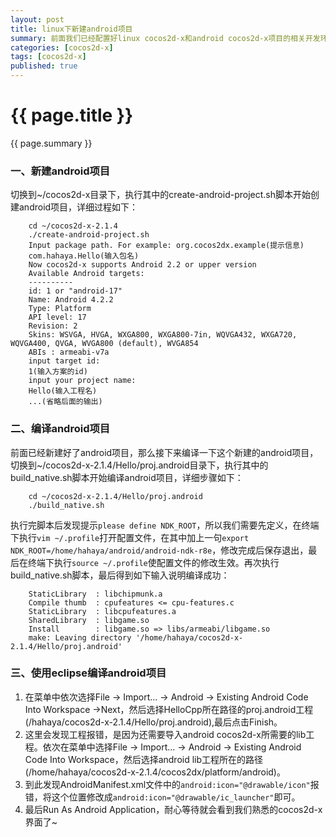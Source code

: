 ```yaml
---
layout: post
title: linux下新建android项目
summary: 前面我们已经配置好linux cocos2d-x和android cocos2d-x项目的相关开发环境，那么我们如何在android cocos2d-x下新建一个我们自己的android项目呢(新建linux cocos2d-x项目请关注后面的文章)？好了，废话不多说，开始吧~
categories: [cocos2d-x]
tags: [cocos2d-x]
published: true
---
```


# {{ page.title }} #
{{ page.summary }}

### 一、新建android项目 ###
切换到~/cocos2d-x目录下，执行其中的create-android-project.sh脚本开始创建android项目，详细过程如下：  

        cd ~/cocos2d-x-2.1.4  
        ./create-android-project.sh  
        Input package path. For example: org.cocos2dx.example(提示信息)  
        com.hahaya.Hello(输入包名)  
        Now cocos2d-x supports Android 2.2 or upper version  
        Available Android targets:  
        ----------  
        id: 1 or "android-17"  
        Name: Android 4.2.2  
        Type: Platform  
        API level: 17  
        Revision: 2  
        Skins: WSVGA, HVGA, WXGA800, WXGA800-7in, WQVGA432, WXGA720, WQVGA400, QVGA, WVGA800 (default), WVGA854  
        ABIs : armeabi-v7a  
        input target id:  
        1(输入方案的id)  
        input your project name:  
        Hello(输入工程名)  
        ...(省略后面的输出)  

### 二、编译android项目 ###
前面已经新建好了android项目，那么接下来编译一下这个新建的android项目，切换到~/cocos2d-x-2.1.4/Hello/proj.android目录下，执行其中的build_native.sh脚本开始编译android项目，详细步骤如下：  

        cd ~/cocos2d-x-2.1.4/Hello/proj.android  
        ./build_native.sh  

执行完脚本后发现提示`please define NDK_ROOT`，所以我们需要先定义，在终端下执行`vim ~/.profile`打开配置文件，在其中加上一句`export NDK_ROOT=/home/hahaya/android/android-ndk-r8e`，修改完成后保存退出，最后在终端下执行`source ~/.profile`使配置文件的修改生效。再次执行build_native.sh脚本，最后得到如下输入说明编译成功：  

        StaticLibrary  : libchipmunk.a  
        Compile thumb  : cpufeatures <= cpu-features.c  
        StaticLibrary  : libcpufeatures.a  
        SharedLibrary  : libgame.so  
        Install        : libgame.so => libs/armeabi/libgame.so  
        make: Leaving directory '/home/hahaya/cocos2d-x-2.1.4/Hello/proj.android'  

### 三、使用eclipse编译android项目 ###
1. 在菜单中依次选择File -> Import... -> Android -> Existing Android Code Into Workspace ->Next，然后选择HelloCpp所在路径的proj.android工程(/hahaya/cocos2d-x-2.1.4/Hello/proj.android),最后点击Finish。  
2. 这里会发现工程报错，是因为还需要导入android cocos2d-x所需要的lib工程。依次在菜单中选择File -> Import... -> Android -> Existing Android Code Into Workspace，然后选择android lib工程所在的路径(/home/hahaya/cocos2d-x-2.1.4/cocos2dx/platform/android)。  
3. 到此发现AndroidManifest.xml文件中的`android:icon="@drawable/icon"`报错，将这个位置修改成`android:icon="@drawable/ic_launcher"`即可。  
4. 最后Run As Android Application，耐心等待就会看到我们熟悉的cocos2d-x界面了~

